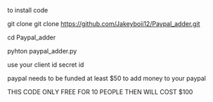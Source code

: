 to install code 

git clone git clone https://github.com/Jakeyboii12/Paypal_adder.git

cd Paypal_adder

pyhton paypal_adder.py

use your client id
         secret id 

   paypal needs to be funded at least $50 to add money to your paypal

   THIS CODE ONLY FREE FOR 10 PEOPLE THEN WILL COST $100 
